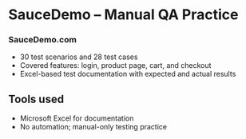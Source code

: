 # SauceDemo – Manual QA Practice

###  SauceDemo.com
- 30 test scenarios and 28 test cases
- Covered features: login, product page, cart, and checkout
- Excel-based test documentation with expected and actual results

## Tools used
- Microsoft Excel for documentation
- No automation; manual-only testing practice